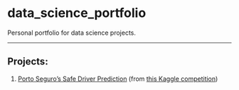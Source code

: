 # data_science_portfolio
Personal portfolio for data science projects.

---
## Projects:

1. [Porto Seguro’s Safe Driver Prediction](https://github.com/mbranbilla/data_science_portfolio/tree/safe-driver-prediction/safe_driver_prediction) (from [this Kaggle competition](https://www.kaggle.com/c/porto-seguro-safe-driver-prediction))
